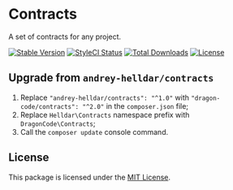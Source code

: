 # Contracts

A set of contracts for any project.

[![Stable Version][badge_stable]][link_packagist]
[![StyleCI Status][badge_styleci]][link_styleci]
[![Total Downloads][badge_downloads]][link_packagist]
[![License][badge_license]][link_license]

## Upgrade from `andrey-helldar/contracts`

1. Replace `"andrey-helldar/contracts": "^1.0"` with `"dragon-code/contracts": "^2.0"` in the `composer.json` file;
2. Replace `Helldar\Contracts` namespace prefix with `DragonCode\Contracts`;
3. Call the `composer update` console command.

## License

This package is licensed under the [MIT License](LICENSE).


[badge_downloads]:      https://img.shields.io/packagist/dt/dragon-code/contracts.svg?style=flat-square

[badge_license]:        https://img.shields.io/packagist/l/dragon-code/contracts.svg?style=flat-square

[badge_stable]:         https://img.shields.io/github/v/release/dragon-code/contracts?label=stable&style=flat-square

[badge_styleci]:        https://styleci.io/repos/119022335/shield

[link_styleci]:         https://github.styleci.io/repos/119022335

[link_license]:         LICENSE

[link_packagist]:       https://packagist.org/packages/dragon-code/contracts
